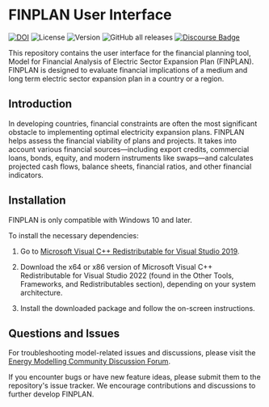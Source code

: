 # FINPLAN User Interface

[![DOI](https://zenodo.org/badge/DOI/10.5281/zenodo.10192527.svg)](https://doi.org/10.5281/zenodo.10192527)
![License](https://img.shields.io/github/license/FINPLAN-Model/FINPLAN-UI)
![Version](https://img.shields.io/github/v/release/FINPLAN-Model/FINPLAN-UI)
![GitHub all releases](https://img.shields.io/github/downloads/FINPLAN-Model/FINPLAN-UI/total)
[![Discourse Badge](https://img.shields.io/badge/Discourse-Community-blue)](https://forum.u4ria.org/)

This repository contains the user interface for the financial planning tool, Model for Financial Analysis of Electric Sector Expansion Plan (FINPLAN). FINPLAN is designed to evaluate financial implications of a medium and long term electric sector expansion plan in a country or a region.

## Introduction

In developing countries, financial constraints are often the most significant obstacle to implementing optimal electricity expansion plans. FINPLAN helps assess the financial viability of plans and projects. It takes into account various financial sources—including export credits, commercial loans, bonds, equity, and modern instruments like swaps—and calculates projected cash flows, balance sheets, financial ratios, and other financial indicators.

## Installation

FINPLAN is only compatible with Windows 10 and later.

To install the necessary dependencies:

1. Go to [Microsoft Visual C++ Redistributable for Visual Studio 2019](https://visualstudio.microsoft.com/downloads/#microsoft-visual-c-redistributable-for-visual-studio-2019).

2. Download the x64 or x86 version of Microsoft Visual C++ Redistributable for Visual Studio 2022 (found in the Other Tools, Frameworks, and Redistributables section), depending on your system architecture.

3. Install the downloaded package and follow the on-screen instructions.

## Questions and Issues

For troubleshooting model-related issues and discussions, please visit the [Energy Modelling Community Discussion Forum](https://forum.u4ria.org/). 

If you encounter bugs or have new feature ideas, please submit them to the repository's issue tracker. We encourage contributions and discussions to further develop FINPLAN.
